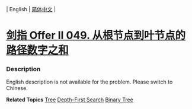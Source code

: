 | English | [简体中文](README.md) |

# [剑指 Offer II 049. 从根节点到叶节点的路径数字之和](https://leetcode-cn.com/problems/3Etpl5)
 ### Description
<p>English description is not available for the problem. Please switch to Chinese.</p>

**Related Topics**  [Tree](https://leetcode-cn.com/tag/tree) [Depth-First Search](https://leetcode-cn.com/tag/depth-first-search) [Binary Tree](https://leetcode-cn.com/tag/binary-tree) 